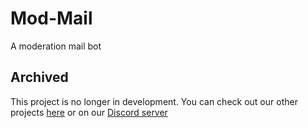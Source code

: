 # Mod-Mail
A moderation mail bot

## Archived

This project is no longer in development. You can check out our other projects [here](https://github.com/Freshman-Devs) or on our [Discord server](https://discord.gg/rPAyzNs)  
